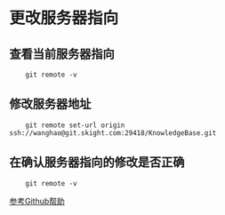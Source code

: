 # 更改服务器指向
## 查看当前服务器指向
```
	git remote -v 
```
## 修改服务器地址
```
	git remote set-url origin  ssh://wanghao@git.skight.com:29418/KnowledgeBase.git
```
##  在确认服务器指向的修改是否正确
```
	git remote -v 
```

[参考Github帮助](https://help.github.com/articles/changing-a-remote-s-url/ )
